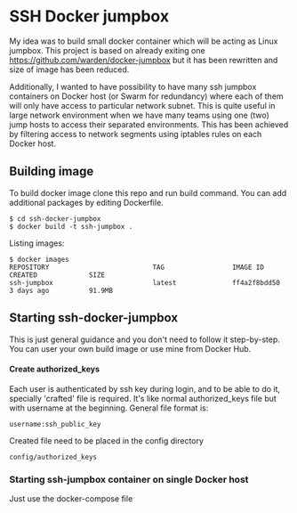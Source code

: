 # SSH Docker jumpbox

My idea was to build small docker container which will be acting as Linux jumpbox. This project is based on already exiting one https://github.com/warden/docker-jumpbox but it has been rewritten and size of image has been reduced.

Additionally, I wanted to have possibility to have many ssh jumpbox containers on Docker host (or Swarm for redundancy) where each of them will only have access to particular network subnet. This is quite useful in large network environment when we have many teams using one (two) jump hosts to access their separated environments.
This has been achieved by filtering access to network segments using iptables rules on each Docker host.

## Building image
To build docker image clone this repo and run build command. You can add additional packages by editing Dockerfile.
```
$ cd ssh-docker-jumpbox
$ docker build -t ssh-jumpbox .
```
Listing images:
```
$ docker images
REPOSITORY                          TAG                 IMAGE ID            CREATED             SIZE
ssh-jumpbox                         latest              ff4a2f8bdd50        3 days ago          91.9MB
```

## Starting ssh-docker-jumpbox
This is just general guidance and you don't need to follow it step-by-step. You can user your own build image or use mine from Docker Hub.

#### Create authorized_keys
Each user is authenticated by ssh key during login, and to be able to do it, specially 'crafted' file is required. It's like normal authorized_keys file but with username at the beginning. General file format is:
```
username:ssh_public_key
```
Created file need to be placed in the config directory
```
config/authorized_keys
```

### Starting ssh-jumpbox container on single Docker host
Just use the docker-compose file 

